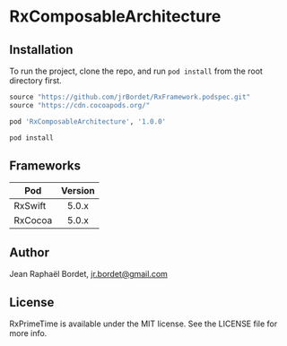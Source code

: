 # RxComposableArchitecture


## Installation

To run the project, clone the repo, and run `pod install` from the root directory first.

```ruby
source "https://github.com/jrBordet/RxFramework.podspec.git"
source "https://cdn.cocoapods.org/"

pod 'RxComposableArchitecture', '1.0.0'
```

```ruby
pod install
```

## Frameworks


| Pod               | Version         
| -------------     |:-------------:| 
| RxSwift           | 5.0.x         |
| RxCocoa           | 5.0.x         |


## Author

Jean Raphaël Bordet, jr.bordet@gmail.com

## License

RxPrimeTime is available under the MIT license. See the LICENSE file for more info.
